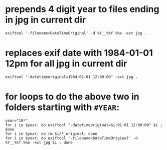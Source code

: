 # prepends 4 digit year to files ending in jpg in current dir
`exiftool '-filename<DateTimeOriginal' -d %Y__%%f.%%e -ext jpg .`
# replaces exif date with 1984-01-01 12pm for all jpg in current dir
`exiftool "-datetimeoriginal=1984:01:01 12:00:00" -ext jpg .`
# for loops to do the above two in folders starting with `#YEAR`:
```
year="19*"
for i in $year; do exiftool "-datetimeoriginal=$i:01:01 12:00:00" $i ; done
for i in $year; do rm $i/*_original; done
for i in $year; do exiftool '-filename<DateTimeOriginal' -d %Y__%%f.%%e -ext jpg $i ; done
```
